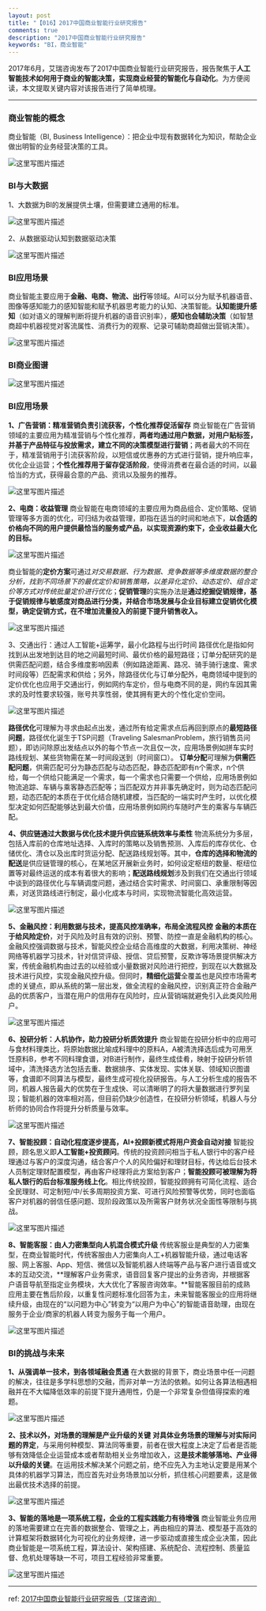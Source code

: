```yaml
---
layout: post
title: "【016】2017中国商业智能行业研究报告"
comments: true
description: "2017中国商业智能行业研究报告"
keywords: "BI，商业智能"
---
```


2017年6月，艾瑞咨询发布了2017中国商业智能行业研究报告，报告聚焦于**人工智能技术如何用于商业的智能决策，实现商业经营的智能化与自动化**。为方便阅读，本文提取关键内容对该报告进行了简单梳理。

----------
### 商业智能的概念
商业智能（BI, Business Intelligence）：把企业中现有数据转化为知识，帮助企业做出明智的业务经营决策的工具。

![这里写图片描述](http://img.blog.csdn.net/20170617202038394?watermark/2/text/aHR0cDovL2Jsb2cuY3Nkbi5uZXQvYWNlbGl0/font/5a6L5L2T/fontsize/400/fill/I0JBQkFCMA==/dissolve/70/gravity/SouthEast)

### BI与大数据
1、大数据为BI的发展提供土壤，但需要建立通用的标准。

![这里写图片描述](http://img.blog.csdn.net/20170617202125442?watermark/2/text/aHR0cDovL2Jsb2cuY3Nkbi5uZXQvYWNlbGl0/font/5a6L5L2T/fontsize/400/fill/I0JBQkFCMA==/dissolve/70/gravity/SouthEast)

2、从数据驱动认知到数据驱动决策

![这里写图片描述](http://img.blog.csdn.net/20170617202148658?watermark/2/text/aHR0cDovL2Jsb2cuY3Nkbi5uZXQvYWNlbGl0/font/5a6L5L2T/fontsize/400/fill/I0JBQkFCMA==/dissolve/70/gravity/SouthEast)

### BI应用场景
商业智能主要应用于**金融、电商、物流、出行**等领域。AI可以分为赋予机器语音、图像等感知能力的感知智能和赋予机器思考能力的认知、决策智能。**认知能提升感知**（如对语义的理解判断将提升机器的语音识别率），**感知也会辅助决策**（如智慧商超中机器视觉对客流属性、消费行为的观察、记录可辅助商超做出营销决策）。

![这里写图片描述](http://img.blog.csdn.net/20170617202304225?watermark/2/text/aHR0cDovL2Jsb2cuY3Nkbi5uZXQvYWNlbGl0/font/5a6L5L2T/fontsize/400/fill/I0JBQkFCMA==/dissolve/70/gravity/SouthEast)

### BI商业图谱

![这里写图片描述](http://img.blog.csdn.net/20170617202333241?watermark/2/text/aHR0cDovL2Jsb2cuY3Nkbi5uZXQvYWNlbGl0/font/5a6L5L2T/fontsize/400/fill/I0JBQkFCMA==/dissolve/70/gravity/SouthEast)

### BI应用场景
**1、广告营销：精准营销负责引流获客，个性化推荐促活留存**
商业智能在广告营销领域的主要应用为精准营销与个性化推荐，**两者均通过用户数据，对用户贴标签，并基于产品特征与投放需求，建立不同的决策模型进行营销**；两者最大的不同在于，精准营销用于引流获客阶段，以短信或优惠券的方式进行营销，提升响应率，优化企业运营；**个性化推荐用于留存促活阶段**，使得消费者在最合适的时间，以最恰当的方式，获得最合意的产品、资讯以及服务的推荐。

![这里写图片描述](http://img.blog.csdn.net/20170617202458180?watermark/2/text/aHR0cDovL2Jsb2cuY3Nkbi5uZXQvYWNlbGl0/font/5a6L5L2T/fontsize/400/fill/I0JBQkFCMA==/dissolve/70/gravity/SouthEast)

**2、电商：收益管理**
商业智能在电商领域的主要应用为商品组合、定价策略、促销管理等多方面的优化，可归结为收益管理，即指在适当的时间和地点下，**以合适的价格向不同的用户提供最恰当的服务或产品，以实现资源约束下，企业收益最大化的目标。**

![这里写图片描述](http://img.blog.csdn.net/20170617202532160?watermark/2/text/aHR0cDovL2Jsb2cuY3Nkbi5uZXQvYWNlbGl0/font/5a6L5L2T/fontsize/400/fill/I0JBQkFCMA==/dissolve/70/gravity/SouthEast)

商业智能的**定价方案**可通过*对交易数据、行为数据、竞争数据等多维度数据的整合分析，找到不同场景下的最优定价和销售策略，以差异化定价、动态定价、组合定价等方式对传统批量定价进行优化*；**促销管理**的实施办法是**通过挖掘促销规律，基于促销规律与敏感度对商品进行分类，并结合市场发展与企业目标建立促销优化模型，确定促销方式，在不增加流量投入的前提下提升销售收入。**

![这里写图片描述](http://img.blog.csdn.net/20170617202703277?watermark/2/text/aHR0cDovL2Jsb2cuY3Nkbi5uZXQvYWNlbGl0/font/5a6L5L2T/fontsize/400/fill/I0JBQkFCMA==/dissolve/70/gravity/SouthEast)

3、交通出行：通过人工智能+运筹学，最小化路程与出行时间
路径优化是指如何找到从出发地到达目的地之间最短时间、最优价格的最短路径；订单分配研究的是供需匹配问题，结合多维度影响因素（例如路途距离、路况、骑手骑行速度、需求时间段等）匹配需求和供给；另外，除路径优化与订单分配外，电商领域中提到的定价优化也应用于交通出行，例如网约车定价，但与电商不同的是，网约车因其需求的及时性要求较强，账号共享性弱，使其拥有更大的个性化定价空间。

![这里写图片描述](http://img.blog.csdn.net/20170617202718324?watermark/2/text/aHR0cDovL2Jsb2cuY3Nkbi5uZXQvYWNlbGl0/font/5a6L5L2T/fontsize/400/fill/I0JBQkFCMA==/dissolve/70/gravity/SouthEast)

**路径优化**可理解为寻求由起点出发，通过所有给定需求点后再回到原点的**最短路径问题**，路径优化诞生于TSP问题（Traveling SalesmanProblem，旅行销售员问题），即访问除原出发结点以外的每个节点一次且仅一次，应用场景例如拼车实时路线规划、某些货物需在某一时间段送到（时间窗口）。
**订单分配**可理解为**供需匹配问题**，供需匹配可分为静态匹配与动态匹配，静态匹配即有n个需求，n个供给，每一个供给只能满足一个需求，每一个需求也只需要一个供给，应用场景例如物流追踪、车辆与乘客静态匹配等；当匹配双方并非事先确定时，则为动态匹配问题，动态匹配的本质在于优化结合随机建模，当匹配的一端实时产生时，以优化模型决定如何匹配能够达到最大价值，应用场景例如网约车随时产生的乘客与车辆匹配。

**4、供应链通过大数据与优化技术提升供应链系统效率与柔性**
物流系统分为多层，包括入库前的仓库地址选择、入库时的策略以及销售预测、入库后的库存优化、仓储优化、清仓以及出库时货运分配、配送路线规划等。其中，**仓库的选择和物流的配送**是供应链管理的核心，在某地区开展新业务时，如何设定枢纽的数量、枢纽位置等对最终运送的成本有着很大的影响；**配送路线规划**涉及到我们在交通出行领域中谈到的路径优化与车辆调度问题，通过结合实时需求、时间窗口、承重限制等因素，对送货路线进行制定，最小化成本与时间，实现物流智能化高效运营。

![这里写图片描述](http://img.blog.csdn.net/20170617202820364?watermark/2/text/aHR0cDovL2Jsb2cuY3Nkbi5uZXQvYWNlbGl0/font/5a6L5L2T/fontsize/400/fill/I0JBQkFCMA==/dissolve/70/gravity/SouthEast)

**5、金融风控：利用数据与技术，提高风控准确率，布局全流程风控**
**金融的本质在于给风险定价**，对于风险及时且有效的识别、预警、防控一直是金融机构的核心。金融风控强调数据与技术，智能风控企业结合高维度的大数据，利用决策树、神经网络等机器学习技术，针对信贷评级、授信、贷后预警，反欺诈等场景提供解决方案，传统金融机构由过去的以经验或小量数据对风险进行把控，到现在以大数据及技术进行风控，实现金融风控升级。但同时，**精细化运营**全覆盖也是风控市场需考虑的关键点，即从系统的第一层出发，做全流程的金融风控，识别真正符合金融产品的优质客户，当潜在用户的信用存在风险时，应从营销端就避免引入此类风险用户。

![这里写图片描述](http://img.blog.csdn.net/20170617202900466?watermark/2/text/aHR0cDovL2Jsb2cuY3Nkbi5uZXQvYWNlbGl0/font/5a6L5L2T/fontsize/400/fill/I0JBQkFCMA==/dissolve/70/gravity/SouthEast)

**6、投研分析：人机协作，助力投研分析质效提升**
商业智能在投研分析中的应用可与食材料理类比，将原始数据比喻成料理中的原料A，A被清洗择选后成为可用烹饪原料B，参考不同料理食谱，对B进行制作，最终生成佳肴，映射于投研分析领域中，清洗择选方法包括去重、数据排序、实体发现、实体关联、领域知识图谱等，食谱即不同算法与模型，最终生成可视化投研报告。与人工分析生成的报告不同，机器人报告最大的优势在于生成快、可以清晰明了的将大量数据进行罗列呈现；智能机器的效率相对高，但目前仍缺少创造性，在投研分析领域，机器人与分析师的协同合作将提升分析质量与效率。

![这里写图片描述](http://img.blog.csdn.net/20170617202925982?watermark/2/text/aHR0cDovL2Jsb2cuY3Nkbi5uZXQvYWNlbGl0/font/5a6L5L2T/fontsize/400/fill/I0JBQkFCMA==/dissolve/70/gravity/SouthEast)

**7、智能投顾：自动化程度逐步提高，AI+投顾新模式将用户资金自动对接**
智能投顾，顾名思义即**人工智能+投资顾问**。传统的投资顾问相当于私人银行中的客户经理通过与客户的深度沟通，结合客户个人的风险偏好和理财目标，传达给后台技术人员制定理财配置模型，再由客户经理将此方案给到客户；**智能投顾可被理解为将私人银行的后台标准服务线上化**。相比传统投顾，智能投顾拥有可简化流程、适合全民理财、可定制短/中/长多周期投资方案、可进行风险预警等优势，同时也面临客户对机器的弱信任感问题、现阶段政策以及所需客户财务状况全面性等限制与挑战。

![这里写图片描述](http://img.blog.csdn.net/20170617202959374?watermark/2/text/aHR0cDovL2Jsb2cuY3Nkbi5uZXQvYWNlbGl0/font/5a6L5L2T/fontsize/400/fill/I0JBQkFCMA==/dissolve/70/gravity/SouthEast)

**8、智能客服：由人力密集型向人机混合模式升级**
传统客服业是典型的人力密集型，在商业智能时代，传统客服由人力密集向人工+机器智能升级，通过电话客服、网上客服、App、短信、微信以及智能机器人终端等产品与客户进行语音或文本的互动交流，**理解客户业务需求，语音回复客户提出的业务咨询，并根据客户语音导航至指定业务模块，大大优化了客服咨询效率。**智能客服目前的成熟应用主要在售后阶段，以重复性问题标准化回答为主，未来智能客服业的应用将继续升级，由现在的“以问题为中心”转变为“以用户为中心”的智能语音助理，由现在服务于企业/商家的机器人转变为服务于每一个用户。

![这里写图片描述](http://img.blog.csdn.net/20170617203030812?watermark/2/text/aHR0cDovL2Jsb2cuY3Nkbi5uZXQvYWNlbGl0/font/5a6L5L2T/fontsize/400/fill/I0JBQkFCMA==/dissolve/70/gravity/SouthEast)

### BI的挑战与未来
**1、从强调单一技术，到各领域融会贯通**
在大数据的背景下，商业场景中任一问题的解决，往往是多学科思想的交融，而非对单一方法的依赖。如何让各算法相遇相融并在不大幅降低效率的前提下提升通用性，仍是一个非常复杂但值得探索的难题。

![这里写图片描述](http://img.blog.csdn.net/20170617203103834?watermark/2/text/aHR0cDovL2Jsb2cuY3Nkbi5uZXQvYWNlbGl0/font/5a6L5L2T/fontsize/400/fill/I0JBQkFCMA==/dissolve/70/gravity/SouthEast)

**2、技术以外，对场景的理解是产业升级的关键**
**对具体业务场景的理解与对实际问题的界定**，与采用何种模型、算法同等重要，前者在很大程度上决定了后者是否能够有效降低企业运营成本或者帮助相关业务增加收入，这**是技术能够落地、产业得以升级的关键**。在运用技术解决某个问题之前，绝不应先入为主地认定要是用某个具体的机器学习算法，而应首先对业务场景加以分析，抓住核心问题要素，这是做出最优技术选择的前提。

![这里写图片描述](http://img.blog.csdn.net/20170617203140710?watermark/2/text/aHR0cDovL2Jsb2cuY3Nkbi5uZXQvYWNlbGl0/font/5a6L5L2T/fontsize/400/fill/I0JBQkFCMA==/dissolve/70/gravity/SouthEast)

**3、智能的落地是一项系统工程，企业的工程实践能力有待增强**
商业智能业务应用的落地需要建立在完善的数据整合、管理之上，再由相应的算法、模型基于高效的计算框架将数据转化为可视化的业务规律，进一步驱动或直接生成企业决策，因此商业智能是一项系统工程，算法设计、架构搭建、系统配合、流程控制、质量监督、危机处理等缺一不可，项目工程经验非常重要。

![这里写图片描述](http://img.blog.csdn.net/20170617203208007?watermark/2/text/aHR0cDovL2Jsb2cuY3Nkbi5uZXQvYWNlbGl0/font/5a6L5L2T/fontsize/400/fill/I0JBQkFCMA==/dissolve/70/gravity/SouthEast)

----------
ref: [2017中国商业智能行业研究报告（艾瑞咨询）](http://report.iresearch.cn/report/201706/3010.shtml)
